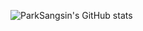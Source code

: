 ![ParkSangsin's GitHub stats](https://github-readme-stats.vercel.app/api?username=ParkSangsin&show_icons=true&theme=dark) 
